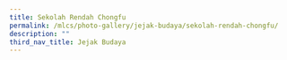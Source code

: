 ```yaml
---
title: Sekolah Rendah Chongfu
permalink: /mlcs/photo-gallery/jejak-budaya/sekolah-rendah-chongfu/
description: ""
third_nav_title: Jejak Budaya
---
```

